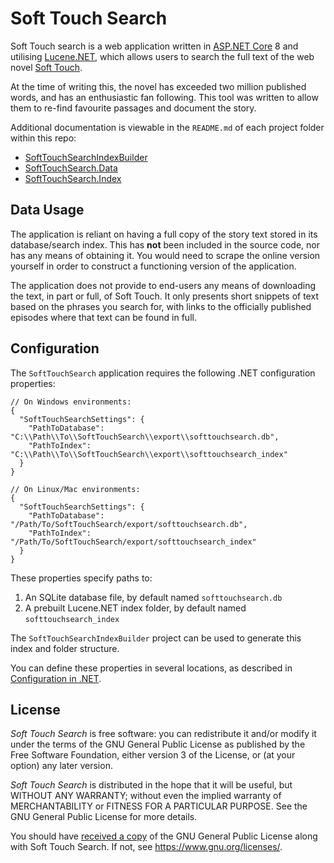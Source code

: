 # Soft Touch Search

Soft Touch search is a web application written in
[ASP.NET Core](https://dotnet.microsoft.com/en-us/apps/aspnet) 8 and utilising
[Lucene.NET](https://lucenenet.apache.org/index.html), which allows users to
search the full text of the web novel
[Soft Touch](https://tapas.io/series/Soft-Touch/info).

At the time of writing this, the novel has exceeded two million published
words, and has an enthusiastic fan following. This tool was written to allow
them to re-find favourite passages and document the story.

Additional documentation is viewable in the `README.md` of each project folder
within this repo:

- [SoftTouchSearchIndexBuilder](SoftTouchSearchIndexBuilder)
- [SoftTouchSearch.Data](SoftTouchSearch.Data)
- [SoftTouchSearch.Index](SoftTouchSearch.Index)

## Data Usage

The application is reliant on having a full copy of the story text stored in
its database/search index. This has **not** been included in the source code,
nor has any means of obtaining it. You would need to scrape the online version
yourself in order to construct a functioning version of the application.

The application does not provide to end-users any means of downloading the
text, in part or full, of Soft Touch. It only presents short snippets of text
based on the phrases you search for, with links to the officially published
episodes where that text can be found in full.

## Configuration

The `SoftTouchSearch` application requires the following .NET configuration
properties:

```jsonc
// On Windows environments:
{
  "SoftTouchSearchSettings": {
    "PathToDatabase": "C:\\Path\\To\\SoftTouchSearch\\export\\softtouchsearch.db",
    "PathToIndex": "C:\\Path\\To\\SoftTouchSearch\\export\\softtouchsearch_index"
  }
}

// On Linux/Mac environments:
{
  "SoftTouchSearchSettings": {
    "PathToDatabase": "/Path/To/SoftTouchSearch/export/softtouchsearch.db",
    "PathToIndex": "/Path/To/SoftTouchSearch/export/softtouchsearch_index"
  }
}
```

These properties specify paths to:
1. An SQLite database file, by default named `softtouchsearch.db`
2. A prebuilt Lucene.NET index folder, by default named `softtouchsearch_index`

The `SoftTouchSearchIndexBuilder` project can be used to generate this index
and folder structure.

You can define these properties in several locations, as described in
[Configuration in .NET](https://learn.microsoft.com/en-us/dotnet/core/extensions/configuration#concepts-and-abstractions).

## License

_Soft Touch Search_ is free software: you can redistribute it and/or modify it
under the terms of the GNU General Public License as published by the Free
Software Foundation, either version 3 of the License, or (at your option) any
later version.

_Soft Touch Search_ is distributed in the hope that it will be useful, but
WITHOUT ANY WARRANTY; without even the implied warranty of MERCHANTABILITY or
FITNESS FOR A PARTICULAR PURPOSE. See the GNU General Public License for more
details.

You should have [received a copy](LICENSE) of the GNU General Public License
along with Soft Touch Search. If not, see https://www.gnu.org/licenses/.
